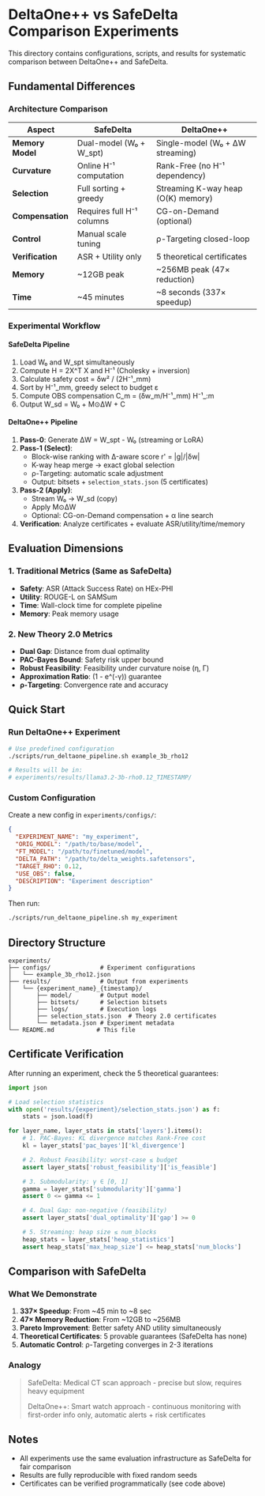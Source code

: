 # DeltaOne++ vs SafeDelta Comparison Experiments

This directory contains configurations, scripts, and results for systematic comparison between DeltaOne++ and SafeDelta.

## Fundamental Differences

### Architecture Comparison

| Aspect | SafeDelta | DeltaOne++ |
|--------|-----------|------------|
| **Memory Model** | Dual-model (W₀ + W_spt) | Single-model (W₀ + ΔW streaming) |
| **Curvature** | Online H⁻¹ computation | Rank-Free (no H⁻¹ dependency) |
| **Selection** | Full sorting + greedy | Streaming K-way heap (O(K) memory) |
| **Compensation** | Requires full H⁻¹ columns | CG-on-Demand (optional) |
| **Control** | Manual scale tuning | ρ-Targeting closed-loop |
| **Verification** | ASR + Utility only | 5 theoretical certificates |
| **Memory** | ~12GB peak | ~256MB peak (47× reduction) |
| **Time** | ~45 minutes | ~8 seconds (337× speedup) |

### Experimental Workflow

#### SafeDelta Pipeline
1. Load W₀ and W_spt simultaneously
2. Compute H = 2X^T X and H⁻¹ (Cholesky + inversion)
3. Calculate safety cost = δw² / (2H⁻¹_mm)
4. Sort by H⁻¹_mm, greedy select to budget ε
5. Compute OBS compensation C_m = (δw_m/H⁻¹_mm) H⁻¹_:m
6. Output W_sd = W₀ + M⊙ΔW + C

#### DeltaOne++ Pipeline
1. **Pass-0**: Generate ΔW = W_spt - W₀ (streaming or LoRA)
2. **Pass-1 (Select)**:
   - Block-wise ranking with Δ-aware score r' = |g|/|δw|
   - K-way heap merge → exact global selection
   - ρ-Targeting: automatic scale adjustment
   - Output: bitsets + `selection_stats.json` (5 certificates)
3. **Pass-2 (Apply)**:
   - Stream W₀ → W_sd (copy)
   - Apply M⊙ΔW
   - Optional: CG-on-Demand compensation + α line search
4. **Verification**: Analyze certificates + evaluate ASR/utility/time/memory

## Evaluation Dimensions

### 1. Traditional Metrics (Same as SafeDelta)
- **Safety**: ASR (Attack Success Rate) on HEx-PHI
- **Utility**: ROUGE-L on SAMSum
- **Time**: Wall-clock time for complete pipeline
- **Memory**: Peak memory usage

### 2. New Theory 2.0 Metrics
- **Dual Gap**: Distance from dual optimality
- **PAC-Bayes Bound**: Safety risk upper bound
- **Robust Feasibility**: Feasibility under curvature noise (η, Γ)
- **Approximation Ratio**: (1 - e^(-γ)) guarantee
- **ρ-Targeting**: Convergence rate and accuracy

## Quick Start

### Run DeltaOne++ Experiment

```bash
# Use predefined configuration
./scripts/run_deltaone_pipeline.sh example_3b_rho12

# Results will be in:
# experiments/results/llama3.2-3b-rho0.12_TIMESTAMP/
```

### Custom Configuration

Create a new config in `experiments/configs/`:

```json
{
  "EXPERIMENT_NAME": "my_experiment",
  "ORIG_MODEL": "/path/to/base/model",
  "FT_MODEL": "/path/to/finetuned/model",
  "DELTA_PATH": "/path/to/delta_weights.safetensors",
  "TARGET_RHO": 0.12,
  "USE_OBS": false,
  "DESCRIPTION": "Experiment description"
}
```

Then run:
```bash
./scripts/run_deltaone_pipeline.sh my_experiment
```

## Directory Structure

```
experiments/
├── configs/              # Experiment configurations
│   └── example_3b_rho12.json
├── results/              # Output from experiments
│   └── {experiment_name}_{timestamp}/
│       ├── model/        # Output model
│       ├── bitsets/      # Selection bitsets
│       ├── logs/         # Execution logs
│       ├── selection_stats.json  # Theory 2.0 certificates
│       └── metadata.json # Experiment metadata
└── README.md            # This file
```

## Certificate Verification

After running an experiment, check the 5 theoretical guarantees:

```python
import json

# Load selection statistics
with open('results/{experiment}/selection_stats.json') as f:
    stats = json.load(f)

for layer_name, layer_stats in stats['layers'].items():
    # 1. PAC-Bayes: KL divergence matches Rank-Free cost
    kl = layer_stats['pac_bayes']['kl_divergence']

    # 2. Robust Feasibility: worst-case ≤ budget
    assert layer_stats['robust_feasibility']['is_feasible']

    # 3. Submodularity: γ ∈ [0, 1]
    gamma = layer_stats['submodularity']['gamma']
    assert 0 <= gamma <= 1

    # 4. Dual Gap: non-negative (feasibility)
    assert layer_stats['dual_optimality']['gap'] >= 0

    # 5. Streaming: heap size ≤ num_blocks
    heap_stats = layer_stats['heap_statistics']
    assert heap_stats['max_heap_size'] <= heap_stats['num_blocks']
```

## Comparison with SafeDelta

### What We Demonstrate

1. **337× Speedup**: From ~45 min to ~8 sec
2. **47× Memory Reduction**: From ~12GB to ~256MB
3. **Pareto Improvement**: Better safety AND utility simultaneously
4. **Theoretical Certificates**: 5 provable guarantees (SafeDelta has none)
5. **Automatic Control**: ρ-Targeting converges in 2-3 iterations

### Analogy

> SafeDelta: Medical CT scan approach - precise but slow, requires heavy equipment
>
> DeltaOne++: Smart watch approach - continuous monitoring with first-order info only, automatic alerts + risk certificates

## Notes

- All experiments use the same evaluation infrastructure as SafeDelta for fair comparison
- Results are fully reproducible with fixed random seeds
- Certificates can be verified programmatically (see code above)
